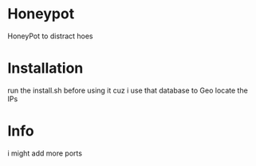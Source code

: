 # Honeypot
HoneyPot to distract hoes

# Installation
run the install.sh before using it cuz i use that database to Geo locate the IPs

# Info
i might add more ports 
